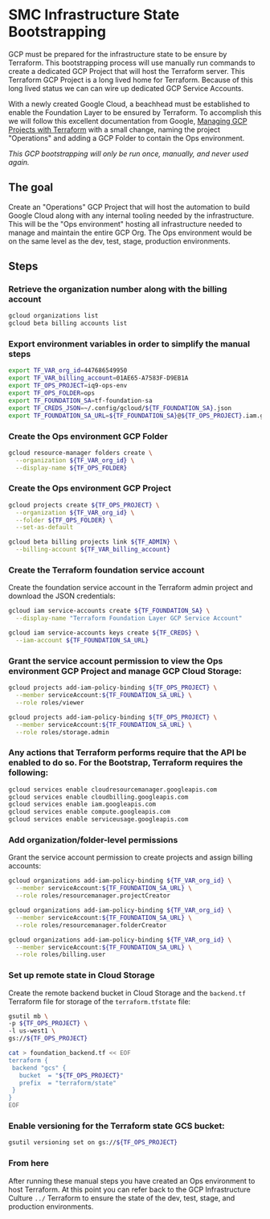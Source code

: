 # SMC Infrastructure State Bootstrapping

GCP must be prepared for the infrastructure state to be ensure by Terraform.  This bootstrapping process will use manually run commands to create a dedicated GCP Project that will host the Terraform server.  This Terraform GCP Project is a long lived home for Terraform.  Because of this long lived status we can can wire up dedicated GCP Service Accounts.

With a newly created Google Cloud, a beachhead must be established to enable the Foundation Layer to be ensured by Terraform.  To accomplish this we will follow this excellent documentation from Google, [Managing GCP Projects with Terraform](https://cloud.google.com/community/tutorials/managing-gcp-projects-with-terraform) with a small change, naming the project "Operations" and adding a GCP Folder to contain the Ops environment.

_This GCP bootstrapping will only be run once, manually, and never used again._

## The goal

Create an "Operations" GCP Project that will host the automation to build Google Cloud along with any internal tooling needed by the infrastructure.  This will be the "Ops environment" hosting all infrastructure needed to manage and maintain the entire GCP Org.  The Ops environment would be on the same level as the dev, test, stage, production environments.

## Steps

### Retrieve the organization number along with the billing account

```bash
gcloud organizations list
gcloud beta billing accounts list
```

### Export environment variables in order to simplify the manual steps
  
```bash
export TF_VAR_org_id=447686549950
export TF_VAR_billing_account=01AE65-A7583F-D9EB1A
export TF_OPS_PROJECT=iq9-ops-env
export TF_OPS_FOLDER=ops
export TF_FOUNDATION_SA=tf-foundation-sa
export TF_CREDS_JSON=~/.config/gcloud/${TF_FOUNDATION_SA}.json
export TF_FOUNDATION_SA_URL=${TF_FOUNDATION_SA}@${TF_OPS_PROJECT}.iam.gserviceaccount.com
```

### Create the Ops environment GCP Folder

```bash
gcloud resource-manager folders create \
  --organization ${TF_VAR_org_id} \
  --display-name ${TF_OPS_FOLDER}
```

### Create the Ops environment GCP Project

```bash
gcloud projects create ${TF_OPS_PROJECT} \
  --organization ${TF_VAR_org_id} \
  --folder ${TF_OPS_FOLDER} \
  --set-as-default
```

```bash
gcloud beta billing projects link ${TF_ADMIN} \
  --billing-account ${TF_VAR_billing_account}
```

### Create the Terraform foundation service account

Create the foundation service account in the Terraform admin project and download the JSON credentials:

```bash
gcloud iam service-accounts create ${TF_FOUNDATION_SA} \
  --display-name "Terraform Foundation Layer GCP Service Account"
```

```bash
gcloud iam service-accounts keys create ${TF_CREDS} \
  --iam-account ${TF_FOUNDATION_SA_URL}
```

### Grant the service account permission to view the Ops environment GCP Project and manage GCP Cloud Storage:

```bash
gcloud projects add-iam-policy-binding ${TF_OPS_PROJECT} \
  --member serviceAccount:${TF_FOUNDATION_SA_URL} \
  --role roles/viewer
```

```bash
gcloud projects add-iam-policy-binding ${TF_OPS_PROJECT} \
  --member serviceAccount:${TF_FOUNDATION_SA_URL} \
  --role roles/storage.admin
```

### Any actions that Terraform performs require that the API be enabled to do so. For the Bootstrap, Terraform requires the following:

```bash
gcloud services enable cloudresourcemanager.googleapis.com
gcloud services enable cloudbilling.googleapis.com
gcloud services enable iam.googleapis.com
gcloud services enable compute.googleapis.com
gcloud services enable serviceusage.googleapis.com
```

### Add organization/folder-level permissions

Grant the service account permission to create projects and assign billing accounts:

```bash
gcloud organizations add-iam-policy-binding ${TF_VAR_org_id} \
  --member serviceAccount:${TF_FOUNDATION_SA_URL} \
  --role roles/resourcemanager.projectCreator
```

```bash
gcloud organizations add-iam-policy-binding ${TF_VAR_org_id} \
  --member serviceAccount:${TF_FOUNDATION_SA_URL} \
  --role roles/resourcemanager.folderCreator
```

```bash
gcloud organizations add-iam-policy-binding ${TF_VAR_org_id} \
  --member serviceAccount:${TF_FOUNDATION_SA_URL} \
  --role roles/billing.user
```

### Set up remote state in Cloud Storage

Create the remote backend bucket in Cloud Storage and the `backend.tf` Terraform file for storage of the `terraform.tfstate` file:

```bash
gsutil mb \
-p ${TF_OPS_PROJECT} \
-l us-west1 \
gs://${TF_OPS_PROJECT}
```

```bash
cat > foundation_backend.tf << EOF
terraform {
 backend "gcs" {
   bucket  = "${TF_OPS_PROJECT}"
   prefix  = "terraform/state"
 }
}
EOF
```

### Enable versioning for the Terraform state GCS bucket:

```bash
gsutil versioning set on gs://${TF_OPS_PROJECT}
```

### From here

After running these manual steps you have created an Ops environment to host Terraform.  At this point you can refer back to the GCP Infrastructure Culture `../` Terraform to ensure the state of the dev, test, stage, and production environments.
